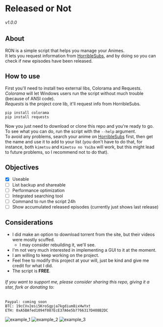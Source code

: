 # Released or Not
###### v1.0.0
## About
RON is a simple script that helps you manage your Animes.  
It lets you request information from [HorribleSubs](https://horriblesubs.info/), and by doing so you can check if new episodes have been released.

## How to use
First you'll need to install two external libs, Colorama and Requests.  
*Colorama* will let Windows users run the script without much trouble (because of ANSI code).  
*Requests* is the project core lib, it'll request info from HorribleSubs.

`pip install colorama`  
`pip install requests`

Now you just need to download or clone this repo and you're ready to go.  
To see what you can do, run the script with the `--help` argument.  
To avoid any problems, search your anime on [HorribleSubs](https://horriblesubs.info/) first, then get the name and use it to add to your list (you don't have to do that, for instance, both `kimetsu` and `Kimetsu no Yaiba` will work, but this might lead to future problems, so I recommend not to do that).

## Objectives
- [x] Useable
- [ ] List backup and shareable
- [ ] Performance optimization
- [ ] Integrated searching tool
- [ ] Command to run the script 24h
- [ ] Show accumulated released episodes (currently just shows last release)

## Considerations
- I did make an option to download torrent from the site, but their videos were mostly scuffed.
  - I may consider rebuilding it, we'll see.
- I'm not very much interested in implementing a GUI to it at the moment.
- I am willing to keep working on the project.
- Feel free to modify this project at your will, just be kind and give me credit for what I did.
- The script is **FREE**.   
   
###### If you want to support me, please consider sharing this repo, giving it a star, fork or donating to:  
```
Paypal: coming soon  
BTC: 19cCVv2esi5KroSgpja7kgdium8ixHwYxt  
ETH: 0xA5BAfed1094f087EcE37A6e5b7766317D408B2DC
```


![example_1](https://i.imgur.com/cr2mxWh.png)
![example_2](https://i.imgur.com/67uYAfB.png)
![example_3](https://i.imgur.com/4zVQ0DT.png)
